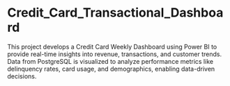 # Credit_Card_Transactional_Dashboard
This project develops a Credit Card Weekly Dashboard using Power BI to provide real-time insights into revenue, transactions, and customer trends. Data from PostgreSQL is visualized to analyze performance metrics like delinquency rates, card usage, and demographics, enabling data-driven decisions.
